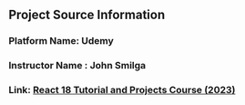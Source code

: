 ## Project Source Information

### Platform Name: Udemy
### Instructor Name : John Smilga
### Link:  [React 18 Tutorial and Projects Course (2023)](https://www.udemy.com/course/react-tutorial-and-projects-course/learn/lecture/39099276#overview)